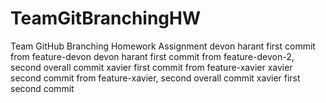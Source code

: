 # TeamGitBranchingHW
Team GitHub Branching Homework Assignment
devon harant first commit from feature-devon
devon harant first commit from feature-devon-2, second overall commit
xavier first commit from feature-xavier
xavier second commit from feature-xavier, second overall commit
xavier first second commit


